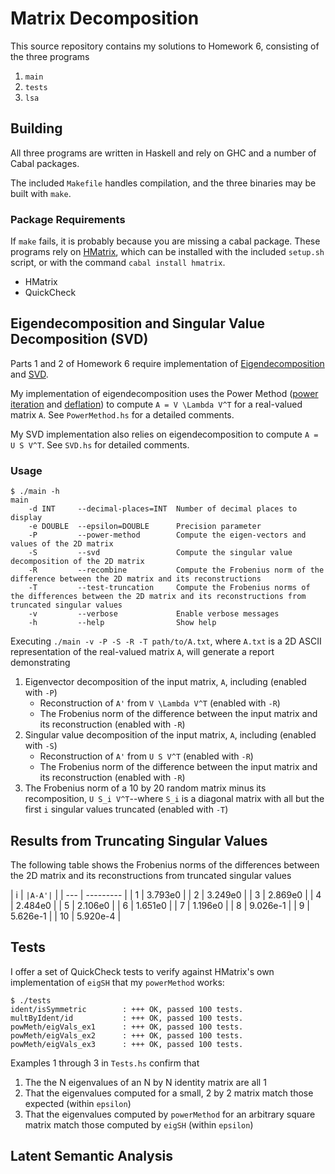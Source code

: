Matrix Decomposition
====================
This source repository contains my solutions to Homework 6, consisting of the three programs

1. `main`
2. `tests` 
3. `lsa`

Building
--------
All three programs are written in Haskell and rely on GHC and a number of Cabal packages.

The included `Makefile` handles compilation, and the three binaries may be built with `make`.

### Package Requirements
If `make` fails, it is probably because you are missing a cabal package. These programs rely on [HMatrix](https://github.com/AlbertoRuiz/hmatrix), which can be installed with the included `setup.sh` script, or with the command `cabal install hmatrix`.

* HMatrix
* QuickCheck

Eigendecomposition and Singular Value Decomposition (SVD)
---------------------------------------------------------
Parts 1 and 2 of Homework 6 require implementation of [Eigendecomposition](http://en.wikipedia.org/wiki/Eigendecomposition) and [SVD](http://en.wikipedia.org/wiki/Singular_Value_Decomposition).

My implementation of eigendecomposition uses the Power Method ([power iteration](http://en.wikipedia.org/wiki/Power_iteration) and [deflation](http://www.miislita.com/information-retrieval-tutorial/matrix-tutorial-3-eigenvalues-eigenvectors.html)) to compute `A = V \Lambda V^T` for a real-valued matrix `A`. See `PowerMethod.hs` for a detailed comments.

My SVD implementation also relies on eigendecomposition to compute `A = U S V^T`. See `SVD.hs` for detailed comments.

### Usage

	$ ./main -h
	main
		-d INT     --decimal-places=INT  Number of decimal places to display
		-e DOUBLE  --epsilon=DOUBLE      Precision parameter
		-P         --power-method        Compute the eigen-vectors and values of the 2D matrix
		-S         --svd                 Compute the singular value decomposition of the 2D matrix
		-R         --recombine           Compute the Frobenius norm of the difference between the 2D matrix and its reconstructions
		-T         --test-truncation     Compute the Frobenius norms of the differences between the 2D matrix and its reconstructions from truncated singular values
		-v         --verbose             Enable verbose messages
		-h         --help                Show help

Executing `./main -v -P -S -R -T path/to/A.txt`, where `A.txt` is a 2D ASCII representation of the real-valued matrix `A`, will generate a report demonstrating

1. Eigenvector decomposition of the input matrix, `A`, including (enabled with `-P`)
	* Reconstruction of `A'` from `V \Lambda V^T` (enabled with `-R`)
	* The Frobenius norm of the difference between the input matrix and its reconstruction (enabled with `-R`)
2. Singular value decomposition of the input matrix, `A`, including (enabled with `-S`)
	* Reconstruction of `A'` from `U S V^T` (enabled with `-R`)
	* The Frobenius norm of the difference between the input matrix and its reconstruction (enabled with `-R`)
3. The Frobenius norm of a 10 by 20 random matrix minus its recomposition, `U S_i V^T`--where `S_i` is a diagonal matrix with all but the first `i` singular values truncated (enabled with `-T`)

Results from Truncating Singular Values
----------------------------------------
The following table shows the Frobenius norms of the differences between the 2D matrix and its reconstructions from truncated singular values

| i   | `|A-A'|`  |
| --- | --------- |
|  1  | 3.793e0   |
|  2  | 3.249e0   |
|  3  | 2.869e0   |
|  4  | 2.484e0   |
|  5  | 2.106e0   |
|  6  | 1.651e0   |
|  7  | 1.196e0   |
|  8  | 9.026e-1  |
|  9  | 5.626e-1  |
| 10  | 5.920e-4  |

Tests
-----
I offer a set of QuickCheck tests to verify against HMatrix's own implementation of `eigSH` that my `powerMethod` works:

	$ ./tests
	ident/isSymmetric        : +++ OK, passed 100 tests.
	multByIdent/id           : +++ OK, passed 100 tests.
	powMeth/eigVals_ex1      : +++ OK, passed 100 tests.
	powMeth/eigVals_ex2      : +++ OK, passed 100 tests.
	powMeth/eigVals_ex3      : +++ OK, passed 100 tests.

Examples 1 through 3 in `Tests.hs` confirm that

1. The the N eigenvalues of an N by N identity matrix are all 1
2. That the eigenvalues computed for a small, 2 by 2 matrix match those expected (within `epsilon`)
3. That the eigenvalues computed by `powerMethod` for an arbitrary square matrix match those computed by `eigSH` (within `epsilon`)

Latent Semantic Analysis
------------------------
